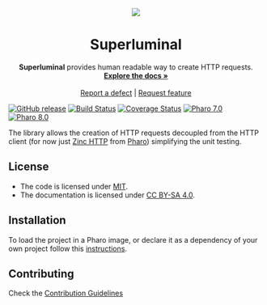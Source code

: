 <p align="center"><img src="https://img.icons8.com/color/128/000000/shooting-stars.png">
 <h1 align="center">Superluminal</h1>
  <p align="center">
    <b>Superluminal</b> provides human readable way to create HTTP requests.
    <br>
    <a href="docs/"><strong>Explore the docs »</strong></a>
    <br>
    <br>
    <a href="https://github.com/ba-st/Superluminal/issues/new?labels=Type%3A+Defect">Report a defect</a>
    |
    <a href="https://github.com/ba-st/Superluminal/issues/new?labels=Type%3A+Feature">Request feature</a>
  </p>
</p>

[![GitHub release](https://img.shields.io/github/release/ba-st/Superluminal.svg)](https://github.com/ba-st/Superluminal/releases/latest)
[![Build Status](https://github.com/ba-st/Superluminal/workflows/Build/badge.svg?branch=release-candidate)](https://github.com/ba-st/Superluminal/actions?query=workflow%3ABuild)
[![Coverage Status](https://codecov.io/github/ba-st/Superluminal/coverage.svg?branch=release-candidate)](https://codecov.io/gh/ba-st/Superluminal/branch/release-candidate)
[![Pharo 7.0](https://img.shields.io/badge/Pharo-7.0-informational)](https://pharo.org)
[![Pharo 8.0](https://img.shields.io/badge/Pharo-8.0-informational)](https://pharo.org)

The library allows the creation of HTTP requests decoupled from the HTTP client (for now just [Zinc HTTP](http://zn.stfx.eu/zn/index.html) from [Pharo](http://pharo.org/)) simplifying the unit testing.

## License
- The code is licensed under [MIT](LICENSE).
- The documentation is licensed under [CC BY-SA 4.0](http://creativecommons.org/licenses/by-sa/4.0/).

## Installation

To load the project in a Pharo image, or declare it as a dependency of your own project follow this [instructions](docs/Installation.md).

## Contributing

Check the [Contribution Guidelines](CONTRIBUTING.md)
